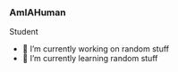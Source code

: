 ### AmIAHuman
Student

- 🔭 I’m currently working on random stuff
- 🌱 I’m currently learning random stuff
